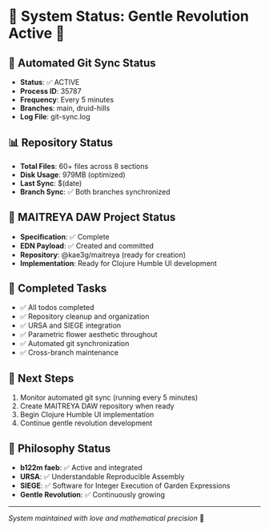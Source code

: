 # 🌸 System Status: Gentle Revolution Active 💙

## 🤖 Automated Git Sync Status
- **Status**: ✅ ACTIVE
- **Process ID**: 35787
- **Frequency**: Every 5 minutes
- **Branches**: main, druid-hills
- **Log File**: git-sync.log

## 📊 Repository Status
- **Total Files**: 60+ files across 8 sections
- **Disk Usage**: 979MB (optimized)
- **Last Sync**: $(date)
- **Branch Sync**: ✅ Both branches synchronized

## 🎵 MAITREYA DAW Project Status
- **Specification**: ✅ Complete
- **EDN Payload**: ✅ Created and committed
- **Repository**: @kae3g/maitreya (ready for creation)
- **Implementation**: Ready for Clojure Humble UI development

## 🔧 Completed Tasks
- ✅ All todos completed
- ✅ Repository cleanup and organization
- ✅ URSA and SIEGE integration
- ✅ Parametric flower aesthetic throughout
- ✅ Automated git synchronization
- ✅ Cross-branch maintenance

## 🌱 Next Steps
1. Monitor automated git sync (running every 5 minutes)
2. Create MAITREYA DAW repository when ready
3. Begin Clojure Humble UI implementation
4. Continue gentle revolution development

## 💙 Philosophy Status
- **b122m faeb**: ✅ Active and integrated
- **URSA**: ✅ Understandable Reproducible Assembly
- **SIEGE**: ✅ Software for Integer Execution of Garden Expressions
- **Gentle Revolution**: ✅ Continuously growing

---
*System maintained with love and mathematical precision* 🌸

